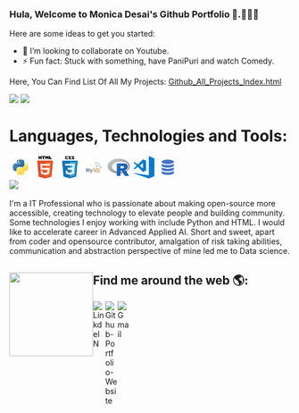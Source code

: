 ### Hula, Welcome to Monica Desai's Github Portfolio 👋.👩🏾‍💻



Here are some ideas to get you started:


- 👯 I’m looking to collaborate on Youtube.
- ⚡ Fun fact: Stuck with something, have PaniPuri and watch Comedy.


Here, You Can Find List Of All My Projects: <a target="_blank" href="https://monicadesai-tech.github.io/Github_All_Projects_Index.html">Github_All_Projects_Index.html</a>

<img src = "https://github-readme-stats.vercel.app/api?username=monicadesAI-tech&show_icons=true&theme=merko&icon_color=skyblue">

<img src = "https://github-readme-stats.vercel.app/api/top-langs/?username=monicadesAI-tech&layout=compact&langs_count=4&custom_title=Most Used Technical  Languages of monicadesAI-tech Repositories&card_width=600 ">


# Languages, Technologies and Tools: 
<code><img height="40" src="https://raw.githubusercontent.com/github/explore/80688e429a7d4ef2fca1e82350fe8e3517d3494d/topics/python/python.png"></code>
<code><img height="40" src="https://raw.githubusercontent.com/github/explore/80688e429a7d4ef2fca1e82350fe8e3517d3494d/topics/html/html.png"></code>
<code><img height="40" src="https://raw.githubusercontent.com/github/explore/80688e429a7d4ef2fca1e82350fe8e3517d3494d/topics/css/css.png"></code>
<code><img height="40" src="https://raw.githubusercontent.com/github/explore/80688e429a7d4ef2fca1e82350fe8e3517d3494d/topics/mysql/mysql.png"></code>
<code><img height="40" src="https://raw.githubusercontent.com/github/explore/80688e429a7d4ef2fca1e82350fe8e3517d3494d/topics/r/r.png"></code>
<code><img height="40" src="https://raw.githubusercontent.com/github/explore/80688e429a7d4ef2fca1e82350fe8e3517d3494d/topics/visual-studio-code/visual-studio-code.png"></code>
<code><img height="40" src="https://raw.githubusercontent.com/github/explore/80688e429a7d4ef2fca1e82350fe8e3517d3494d/topics/sql/sql.png"></code>  
<code><a href="https://git-scm.com/" target="_blank"><img height="40" src="https://www.vectorlogo.zone/logos/git-scm/git-scm-icon.svg"></a></code>

I'm a IT Professional who is passionate about making open-source more accessible, creating technology to elevate people and building community. Some technologies I enjoy working with include Python and HTML. I would like to accelerate career in Advanced Applied AI. Short and sweet, apart from coder and opensource contributor, amalgation of risk taking abilities, communication and abstraction perspective of mine led me to Data science. 


## Find me around the web 🌎: <a href="https://github.com/sponsors/M0nica"><img align="left" width="150" height="150" src="https://github.com/M0nica/M0nica/blob/main/octomonica/m0nica-octocat-rotating.gif?raw=true"></a>
<a target="_blank" href="https://www.linkedin.com/in/md92">
  <img align="left" alt="LinkdeIN" width="22px" src="https://cdn.jsdelivr.net/npm/simple-icons@v3/icons/linkedin.svg" />
</a>
<a target="_blank" href="https://monicadesai-tech.github.io/">
  <img align="left" alt="Github-Portfolio-Website" width="22px" src="https://cdn.jsdelivr.net/npm/simple-icons@v3/icons/github.svg" />
</a>
<a target="_blank" href="mailto:monicadesai92@gmail.com">
  <img align="left" alt="Gmail" width="22px" src="https://cdn.jsdelivr.net/npm/simple-icons@v3/icons/gmail.svg" />
</a>
<!--<a target="_blank" href="https://twitter.com/MonicaDesai92">
  <img align="left" alt="Twitter" width="22px" src="https://cdn.jsdelivr.net/npm/simple-icons@v3/icons/twitter.svg" />
</a>
<a target="_blank" href="https://api.whatsapp.com/send?phone=+91-9820692750">
  <img align="left" alt="Whatsapp" width="22px" src="https://cdn.jsdelivr.net/npm/simple-icons@v3/icons/whatsapp.svg" />
</a>
<a target="_blank" href="https://www.instagram.com/monica_desai_92/">
  <img align="left" alt="Instagram" width="22px" src="https://cdn.jsdelivr.net/npm/simple-icons@v3/icons/instagram.svg" />
</a>
<a target="_blank" href="https://www.facebook.com/monika.desai.102">
  <img align="left" alt="Facebook" width="22px" src="https://cdn.jsdelivr.net/npm/simple-icons@v3/icons/facebook.svg" />
</a>-->
</br>

